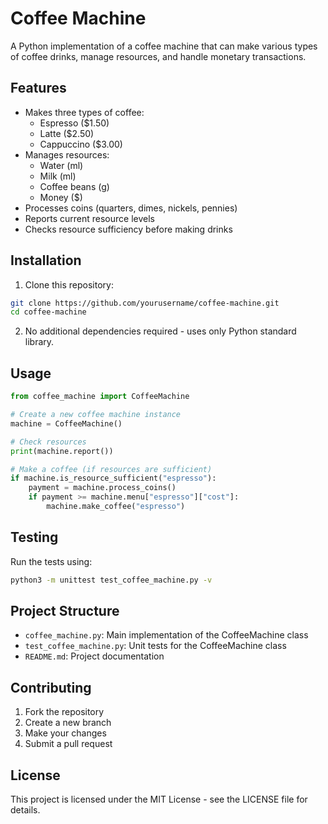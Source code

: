 # Coffee Machine

A Python implementation of a coffee machine that can make various types of coffee drinks, manage resources, and handle monetary transactions.

## Features

- Makes three types of coffee:
  - Espresso ($1.50)
  - Latte ($2.50)
  - Cappuccino ($3.00)
- Manages resources:
  - Water (ml)
  - Milk (ml)
  - Coffee beans (g)
  - Money ($)
- Processes coins (quarters, dimes, nickels, pennies)
- Reports current resource levels
- Checks resource sufficiency before making drinks

## Installation

1. Clone this repository:
```bash
git clone https://github.com/yourusername/coffee-machine.git
cd coffee-machine
```

2. No additional dependencies required - uses only Python standard library.

## Usage

```python
from coffee_machine import CoffeeMachine

# Create a new coffee machine instance
machine = CoffeeMachine()

# Check resources
print(machine.report())

# Make a coffee (if resources are sufficient)
if machine.is_resource_sufficient("espresso"):
    payment = machine.process_coins()
    if payment >= machine.menu["espresso"]["cost"]:
        machine.make_coffee("espresso")
```

## Testing

Run the tests using:
```bash
python3 -m unittest test_coffee_machine.py -v
```

## Project Structure

- `coffee_machine.py`: Main implementation of the CoffeeMachine class
- `test_coffee_machine.py`: Unit tests for the CoffeeMachine class
- `README.md`: Project documentation

## Contributing

1. Fork the repository
2. Create a new branch
3. Make your changes
4. Submit a pull request

## License

This project is licensed under the MIT License - see the LICENSE file for details. 